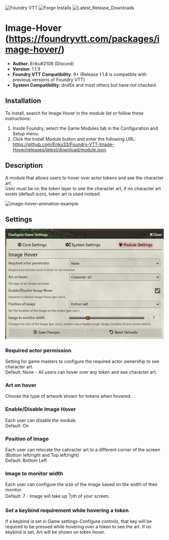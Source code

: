 ![Foundry VTT](https://img.shields.io/badge/Foundry-v0.7.7-informational)
![Forge Installs](https://img.shields.io/badge/dynamic/json?label=Forge%20Installs&query=package.installs&suffix=%25&url=https%3A%2F%2Fforge-vtt.com%2Fapi%2Fbazaar%2Fpackage%2Fimage-hover&colorB=4aa94a)
![Latest_Release_Downloads](https://img.shields.io/badge/dynamic/json?label=Downloads@latest&query=$[0].assets[?(@.name.includes(%27.zip%27))].download_count&url=https%3A%2F%2Fapi.github.com%2Frepos%2FEriku33%2FFoundry-VTT-Image-Hover%2Freleases)
# Image-Hover (https://foundryvtt.com/packages/image-hover/)

* **Author**: Eriku#2108 (Discord)
* **Version**: 1.1.9
* **Foundry VTT Compatibility**: 9+ (Release 1.1.8 is compatible with previous versions of Foundry VTT)
* **System Compatibility**: dnd5e and most others but have not checked.
## Installation
To install, search for Image Hover in the module list or follow these instructions:

1.  Inside Foundry, select the Game Modules tab in the Configuration and Setup menu.
2.  Click the Install Module button and enter the following URL:<br>https://github.com/Eriku33/Foundry-VTT-Image-Hover/releases/latest/download/module.json.

## Description
A module that allows users to hover over actor tokens and see the character art.<br>
User must be on the token layer to see the character art, if no character art exists (default icon), token art is used instead.

![image-hover-animation-example](pics/image-hover-example-1.gif)

## Settings
![preview](pics/image-hover-settings.PNG?raw=true)
### Required actor permission
Setting for game masters to configure the required actor ownership to see character art.<br>
Default: None - All users can hover over any token and see character art.
### Art on hover
Choose the type of artwork shown for tokens when hovered.
### Enable/Disable Image Hover
Each user can disable the module.<br>
Default: On
### Position of Image
Each user can relocate the cahracter art to a different corner of the screen (Bottom left/right and Top left/right)<br>
Default: Bottom Left
### Image to monitor width
Each user can configure the size of the image based on the width of their monitor.<br>
Default: 7 - Image will take up <sup>1</sup>&frasl;<sub>7</sub>th of your screen.

### Set a keybind requirement while hovering a token
If a keybind is set in Game settings-Configure controls, that key will be required to be pressed while hovering over a token to see the art.
If no keybind is set, Art will be shown on token hover.
